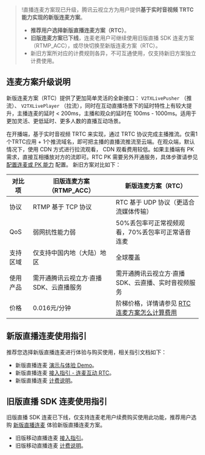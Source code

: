 > !直播连麦方案现已升级，腾讯云视立方为用户提供**基于实时音视频 TRTC 能力实现的新版连麦方案**。
> - **推荐用户选择新版直播连麦方案（RTC）**。
> - **旧版连麦方案已下线**，连麦老用户可继续使用旧版直播 SDK 连麦方案（RTMP_ACC），或尽快切换至新版连麦方案（RTC）。
> - 新旧方案所对应的计费规则各异，不可互通使用，仅支持新旧方案独立计费使用。

## 连麦方案升级说明

新版连麦方案（RTC）提供了更加简单灵活的全新接口： `V2TXLivePusher` （推流）、 `V2TXLivePlayer` （拉流），同时在互动直播场景下的延时特性上有较大提升，主播连麦的延时 < 200ms，主播和观众的延时在 100ms - 1000ms。适用于更加灵活、更低延时、更多人数的直播互动场景。

在开播端，基于实时音视频 TRTC 来实现，通过 TRTC 协议完成主播推流。仅需1个TRTC应用 + 1个推流域名，即可把主播的直播流推流至云端。在观众端，默认情况下，使用 CDN 方式进行拉流观看， CDN 观看费用较低。如果主播端有 PK 需求，直接互相播放对方的流即可。RTC PK 需要另外开通服务，具体步骤请参见 [配置连麦或 PK 能力](https://cloud.tencent.com/document/product/454/60985#step4) 配置。
新旧方案对比如下：

| 对比项   | 旧版连麦方案（RTMP_ACC） | 新版连麦方案（RTC） |
| -------- | -------- | ------------------------------------------------------------ |
| 协议     | RTMP 基于 TCP 协议 | RTC 基于 UDP 协议（更适合流媒体传输） |
| QoS      | 弱网抗性能力弱 | 50%丢包率可正常视频观看，70%丢包率可正常语音连麦 |
| 支持区域 | 仅支持中国内地（大陆）地区 | 全球覆盖 |
| 使用产品 | 需开通腾讯云视立方·直播 SDK、云直播服务 | 需开通腾讯云视立方·直播 SDK、云直播、实时音视频服务 |
| 价格     | 0.016元/分钟 | 阶梯价格，详情请参见 [RTC 连麦方案怎么计算费用](https://cloud.tencent.com/document/product/1449/57103#price) |

## 新版直播连麦使用指引

推荐您选择新版直播连麦进行体验与购买使用，相关指引文档如下：

- 新版直播连麦 [演示与体验 Demo](https://cloud.tencent.com/document/product/1449/57103#rtc-.E8.BF.9E.E9.BA.A6.E6.96.B9.E6.A1.88.E5.A6.82.E4.BD.95.E6.8E.A5.E5.85.A5)。
- 新版直播连麦 [接入指引 - 连麦互动 RTC](https://cloud.tencent.com/document/product/1449/57100)。
- 新版直播连麦 [计费说明](https://cloud.tencent.com/document/product/267/34174#new_mobilelive_pag)。

 

## 旧版直播 SDK 连麦使用指引

旧版直播 SDK 连麦已下线，仅支持连麦老用户续费购买使用此功能，推荐用户选购 [新版直播连麦](https://cloud.tencent.com/document/product/1449/57103#price) 体验新版直播连麦方案。

- 旧版移动直播连麦 [接入指引](https://cloud.tencent.com/document/product/1449/57099)。
- 旧版移动直播连麦 [计费说明](https://cloud.tencent.com/document/product/454/70298)。

